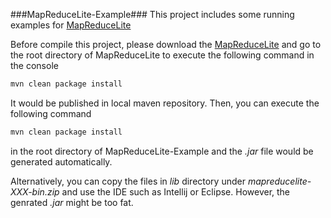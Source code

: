 ###MapReduceLite-Example###
This project includes some running examples for [MapReduceLite](https://github.com/dukechain/MapReduceLite)

Before compile this project, please download the [MapReduceLite](https://github.com/dukechain/MapReduceLite) and go to the root directory of MapReduceLite to execute the following command in the console
```bash
mvn clean package install
```
It would be published in local maven repository. Then, you can execute the following command 
```bash
mvn clean package install
```
in the root directory of MapReduceLite-Example and the *.jar* file would be generated automatically.

Alternatively, you can copy the files in *lib* directory under *mapreducelite-XXX-bin.zip* and use the IDE such as Intellij or Eclipse. However, the genrated *.jar* might be too fat. 